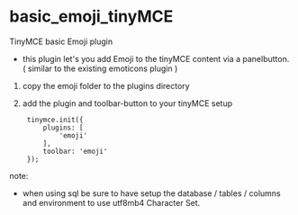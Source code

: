 # basic_emoji_tinyMCE
TinyMCE basic Emoji plugin 
- this plugin let's you add Emoji to the tinyMCE content via a panelbutton. 
( similar to the existing emoticons plugin )

1) copy the emoji folder to the plugins directory

2) add the plugin and toolbar-button to your tinyMCE setup 

        tinymce.init({
            plugins: [
                'emoji'
            ],
            toolbar: 'emoji'
        });

note:
- when using sql be sure to have setup the database / tables / columns and environment to use utf8mb4 Character Set.
